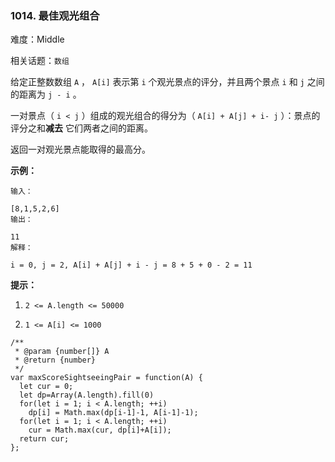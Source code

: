 ### 1014. 最佳观光组合

难度：Middle

相关话题：`数组`

给定正整数数组 `A` ， `A[i]` 表示第  `i`  个观光景点的评分，并且两个景点 `i`  和 `j` 之间的距离为 `j - i` 。



一对景点（ `i < j` ）组成的观光组合的得分为（ `A[i] + A[j] + i- j` ）：景点的评分之和**减去** 它们两者之间的距离。



返回一对观光景点能取得的最高分。







**示例：** 



```
输入：

[8,1,5,2,6]
输出：

11
解释：

i = 0, j = 2, A[i] + A[j] + i - j = 8 + 5 + 0 - 2 = 11
```






**提示：** 




1.  `2 <= A.length <= 50000` 

2.  `1 <= A[i] <= 1000` 




```
/**
 * @param {number[]} A
 * @return {number}
 */
var maxScoreSightseeingPair = function(A) {
  let cur = 0;
  let dp=Array(A.length).fill(0)
  for(let i = 1; i < A.length; ++i)
    dp[i] = Math.max(dp[i-1]-1, A[i-1]-1);
  for(let i = 1; i < A.length; ++i)
    cur = Math.max(cur, dp[i]+A[i]);
  return cur;
};
```

